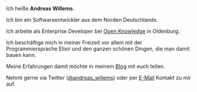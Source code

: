 ---
---

Ich heiße **Andreas Willems**.

Ich bin ein Softwareentwickler aus dem Norden Deutschlands.

Ich arbeite als Enterprise Developer bei [Open Knowledge]
in Oldenburg.

Ich beschäftige mich in meiner Freizeit vor allem mit der Programmiersprache Elixir
und den ganzen schönen Dingen, die man damit bauen kann.

Meine Erfahrungen damit möchte in meinem [Blog] mit euch teilen.

Nehmt gerne via Twitter ([@andreas_willems]) oder per [E-Mail] Kontakt zu mir auf.

[blog]: /blog
[@andreas_willems]: https://twitter.com/andreaswillems
[e-mail]: mailto:mail@andreaswillems.de
[open knowledge]: https://www.openknowledge.de
